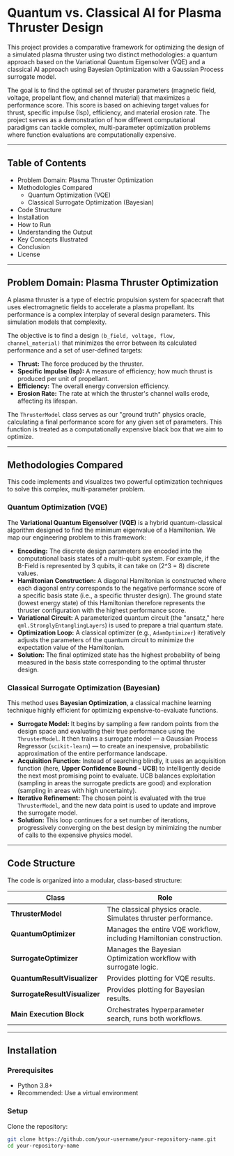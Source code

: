 # Quantum vs. Classical AI for Plasma Thruster Design

This project provides a comparative framework for optimizing the design of a simulated plasma thruster using two distinct methodologies: a quantum approach based on the Variational Quantum Eigensolver (VQE) and a classical AI approach using Bayesian Optimization with a Gaussian Process surrogate model.

The goal is to find the optimal set of thruster parameters (magnetic field, voltage, propellant flow, and channel material) that maximizes a performance score. This score is based on achieving target values for thrust, specific impulse (Isp), efficiency, and material erosion rate. The project serves as a demonstration of how different computational paradigms can tackle complex, multi-parameter optimization problems where function evaluations are computationally expensive.

---

## Table of Contents
- Problem Domain: Plasma Thruster Optimization
- Methodologies Compared
  - Quantum Optimization (VQE)
  - Classical Surrogate Optimization (Bayesian)
- Code Structure
- Installation
- How to Run
- Understanding the Output
- Key Concepts Illustrated
- Conclusion
- License

---

## Problem Domain: Plasma Thruster Optimization

A plasma thruster is a type of electric propulsion system for spacecraft that uses electromagnetic fields to accelerate a plasma propellant. Its performance is a complex interplay of several design parameters. This simulation models that complexity.

The objective is to find a design `(b_field, voltage, flow, channel_material)` that minimizes the error between its calculated performance and a set of user-defined targets:

- **Thrust:** The force produced by the thruster.  
- **Specific Impulse (Isp):** A measure of efficiency; how much thrust is produced per unit of propellant.  
- **Efficiency:** The overall energy conversion efficiency.  
- **Erosion Rate:** The rate at which the thruster's channel walls erode, affecting its lifespan.  

The `ThrusterModel` class serves as our "ground truth" physics oracle, calculating a final performance score for any given set of parameters. This function is treated as a computationally expensive black box that we aim to optimize.

---

## Methodologies Compared

This code implements and visualizes two powerful optimization techniques to solve this complex, multi-parameter problem.

### Quantum Optimization (VQE)

The **Variational Quantum Eigensolver (VQE)** is a hybrid quantum-classical algorithm designed to find the minimum eigenvalue of a Hamiltonian. We map our engineering problem to this framework:

- **Encoding:** The discrete design parameters are encoded into the computational basis states of a multi-qubit system. For example, if the B-Field is represented by 3 qubits, it can take on \(2^3 = 8\) discrete values.  
- **Hamiltonian Construction:** A diagonal Hamiltonian is constructed where each diagonal entry corresponds to the negative performance score of a specific basis state (i.e., a specific thruster design). The ground state (lowest energy state) of this Hamiltonian therefore represents the thruster configuration with the highest performance score.  
- **Variational Circuit:** A parameterized quantum circuit (the "ansatz," here `qml.StronglyEntanglingLayers`) is used to prepare a trial quantum state.  
- **Optimization Loop:** A classical optimizer (e.g., `AdamOptimizer`) iteratively adjusts the parameters of the quantum circuit to minimize the expectation value of the Hamiltonian.  
- **Solution:** The final optimized state has the highest probability of being measured in the basis state corresponding to the optimal thruster design.  

### Classical Surrogate Optimization (Bayesian)

This method uses **Bayesian Optimization**, a classical machine learning technique highly efficient for optimizing expensive-to-evaluate functions.

- **Surrogate Model:** It begins by sampling a few random points from the design space and evaluating their true performance using the `ThrusterModel`. It then trains a surrogate model — a Gaussian Process Regressor (`scikit-learn`) — to create an inexpensive, probabilistic approximation of the entire performance landscape.  
- **Acquisition Function:** Instead of searching blindly, it uses an acquisition function (here, **Upper Confidence Bound - UCB**) to intelligently decide the next most promising point to evaluate. UCB balances exploitation (sampling in areas the surrogate predicts are good) and exploration (sampling in areas with high uncertainty).  
- **Iterative Refinement:** The chosen point is evaluated with the true `ThrusterModel`, and the new data point is used to update and improve the surrogate model.  
- **Solution:** This loop continues for a set number of iterations, progressively converging on the best design by minimizing the number of calls to the expensive physics model.  

---

## Code Structure

The code is organized into a modular, class-based structure:

| Class                    | Role                                                                 |
|--------------------------|----------------------------------------------------------------------|
| **ThrusterModel**        | The classical physics oracle. Simulates thruster performance.         |
| **QuantumOptimizer**     | Manages the entire VQE workflow, including Hamiltonian construction.  |
| **SurrogateOptimizer**   | Manages the Bayesian Optimization workflow with surrogate logic.      |
| **QuantumResultVisualizer** | Provides plotting for VQE results.                               |
| **SurrogateResultVisualizer** | Provides plotting for Bayesian results.                        |
| **Main Execution Block** | Orchestrates hyperparameter search, runs both workflows.             |

---

## Installation

### Prerequisites
- Python 3.8+  
- Recommended: Use a virtual environment  

### Setup
Clone the repository:
```bash
git clone https://github.com/your-username/your-repository-name.git
cd your-repository-name
